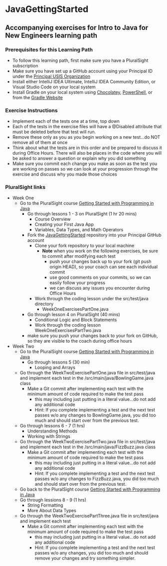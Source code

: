 # JavaGettingStarted
## Accompanying exercises for Intro to Java for New Engineers learning path

### Prerequisites for this Learning Path
* To follow this learning path, first make sure you have a PluralSight subscription
* Make sure you have set up a GitHub account using your Principal ID under the [Principal USIS Organization](https://github.com/principalusis)
* Install either IntelliJ IDEA Ultimate, IntelliJ IDEA Community Edition, or Visual Studio Code on your local system
* Install Gradle on your local system using [Chocolatey](https://chocolatey.org/), [PowerShell](https://chocolatey.org/install), or from the [Gradle Website](https://gradle.org/install/)

### Exercise Instructions
* Implement each of the tests one at a time, top down
* Each of the tests in the exercise files will have a @Disabled attribute that must be deleted before that test will run.
* Remove these only as you as you begin working on a new test...do NOT remove all of them at once
* Think about what the tests are in this order and be prepared to discuss it during Office Hours.  There will also be places in the code where you will be asked to answer a question or explain why you did something
* Make sure you commit each change you make as soon as the test you are working on passes so we can look at your progression through the exercise and discuss why you made those choices 

### PluralSight links
  * Week One
    * Go to the PluralSight course [Getting Started with Programming in Java](https://app.pluralsight.com/library/courses/getting-started-programming-java/table-of-contents)
      * Go through lessons 1 - 3 on PluralSight (1 hr 20 mins)
        * Course Overview
        * Creating your First Java App
        * Variables, Data Types, and Math Operators
      * Fork the [JavaGettingStarted](https://github.com/gartee-john-PFG/JavaGettingStarted) repository into your Principal GitHub account
        * Clone your fork repository to your local machine
          * **Note** when you work on the following exercises, be sure to commit after modifying each test
            * push your changes back up to your fork (git push origin HEAD), so your coach can see each individual commit
            * use good comments on your commits, so we can easily follow your progress
            * we can discuss any issues you encounter during Office Hours
        * Work through the coding lesson under the src/test/java directory 
          * WeekOneExercisesPartOne.java
      * Go through lesson 4 on PluralSight (40 mins)
        * Conditional Logic and Block Statements
        * Work through the coding lesson WeekOneExercisesPartTwo.java
      * make sure you push your changes back to your fork on GitHub, so they are visible to the coach during office hours
  * Week Two
    * Go to the PluralSight course [Getting Started with Programming in Java](https://app.pluralsight.com/library/courses/getting-started-programming-java/table-of-contents)
      * Go through lessons 5 (30 min)
        * Looping and Arrays
     * Go through the WeekTwoExercisePartOne.java file in src/test/java and implement each test in the /src/main/java/BowlingGame.java class
        * Make a Git commit after implementing each test with the minimum amount of code required to make the test pass
          * this may including just putting in a literal value...do not add any additional code
          * Hint:  If you complete implementing a test and the next test passes w/o any changes to BowlingGame.java, you did too much and should start over from the previous test.
     * Go through lessons 6 - 7 (1 hrs)
       * Understanding Methods
       * Working with Strings   
     * Go through the WeekTwoExercisePartTwo.java file in src/test/java and implement each test in the /src/main/java/FizzBuzz.java class
       * Make a Git commit after implementing each test with the minimum amount of code required to make the test pass
         * this may including just putting in a literal value...do not add any additional code
         * Hint:  If you complete implementing a test and the next test passes w/o any changes to FizzBuzz.java, you did too much and should start over from the previous test.
     * Go back to the PluralSight course [Getting Started with Programming in Java](https://app.pluralsight.com/library/courses/getting-started-programming-java/table-of-contents)
     * Go through lessions 8 - 9 (1 hrs)
       * String Formatting
       * More About Data Types
     * Go through the WeekTwoExercisePartThree.java file in src/test/java and implement each test
       * Make a Git commit after implementing each test with the minimum amount of code required to make the test pass
           * this may including just putting in a literal value...do not add any additional code
           * Hint:  If you complete implementing a test and the next test passes w/o any changes, you did too much and should remove your changes and try something simpler.
